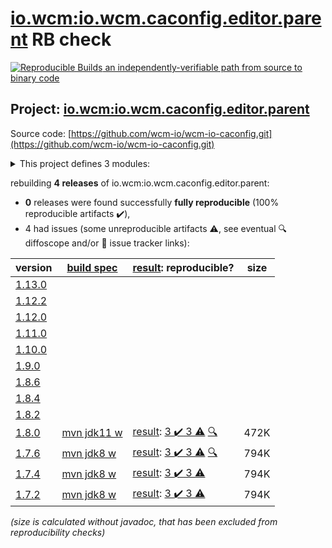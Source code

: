 [io.wcm:io.wcm.caconfig.editor.parent](https://search.maven.org/artifact/io.wcm/io.wcm.caconfig.editor.parent/) RB check
=======

[![Reproducible Builds](https://reproducible-builds.org/images/logos/rb.svg) an independently-verifiable path from source to binary code](https://reproducible-builds.org/)

## Project: [io.wcm:io.wcm.caconfig.editor.parent](https://search.maven.org/artifact/io.wcm/io.wcm.caconfig.editor.parent/)

Source code: [https://github.com/wcm-io/wcm-io-caconfig.git](https://github.com/wcm-io/wcm-io-caconfig.git)

<details><summary>This project defines 3 modules:</summary>

* [io.wcm:io.wcm.caconfig.editor](https://search.maven.org/artifact/io.wcm/io.wcm.caconfig.editor/)
* [io.wcm:io.wcm.caconfig.editor.package](https://search.maven.org/artifact/io.wcm/io.wcm.caconfig.editor.package/)
* [io.wcm:io.wcm.caconfig.editor.parent](https://search.maven.org/artifact/io.wcm/io.wcm.caconfig.editor.parent/)
</details>

rebuilding **4 releases** of io.wcm:io.wcm.caconfig.editor.parent:
- **0** releases were found successfully **fully reproducible** (100% reproducible artifacts :heavy_check_mark:),
- 4 had issues (some unreproducible artifacts :warning:, see eventual :mag: diffoscope and/or :memo: issue tracker links):

| version | [build spec](/BUILDSPEC.md) | [result](https://reproducible-builds.org/docs/jvm/): reproducible? | size |
| -- | --------- | ------ | -- |
| [1.13.0](https://search.maven.org/artifact/io.wcm/io.wcm.caconfig.editor.parent/1.13.0/pom) | | | |
| [1.12.2](https://search.maven.org/artifact/io.wcm/io.wcm.caconfig.editor.parent/1.12.2/pom) | | | |
| [1.12.0](https://search.maven.org/artifact/io.wcm/io.wcm.caconfig.editor.parent/1.12.0/pom) | | | |
| [1.11.0](https://search.maven.org/artifact/io.wcm/io.wcm.caconfig.editor.parent/1.11.0/pom) | | | |
| [1.10.0](https://search.maven.org/artifact/io.wcm/io.wcm.caconfig.editor.parent/1.10.0/pom) | | | |
| [1.9.0](https://search.maven.org/artifact/io.wcm/io.wcm.caconfig.editor.parent/1.9.0/pom) | | | |
| [1.8.6](https://search.maven.org/artifact/io.wcm/io.wcm.caconfig.editor.parent/1.8.6/pom) | | | |
| [1.8.4](https://search.maven.org/artifact/io.wcm/io.wcm.caconfig.editor.parent/1.8.4/pom) | | | |
| [1.8.2](https://search.maven.org/artifact/io.wcm/io.wcm.caconfig.editor.parent/1.8.2/pom) | | | |
| [1.8.0](https://search.maven.org/artifact/io.wcm/io.wcm.caconfig.editor.parent/1.8.0/pom) | [mvn jdk11 w](wcm-caconfig-editor-1.8.0.buildspec) | [result](io.wcm.caconfig.editor.parent-1.8.0.buildinfo): [3 :heavy_check_mark:  3 :warning:](io.wcm.caconfig.editor.parent-1.8.0.buildcompare) [:mag:](https://github.com/jvm-repo-rebuild/reproducible-central/blob/master/content/io/wcm/caconfig/io.wcm.caconfig.editor.parent-1.8.0.diffoscope) | 472K |
| [1.7.6](https://search.maven.org/artifact/io.wcm/io.wcm.caconfig.editor.parent/1.7.6/pom) | [mvn jdk8 w](wcm-caconfig-editor-1.7.6.buildspec) | [result](io.wcm.caconfig.editor.parent-1.7.6.buildinfo): [3 :heavy_check_mark:  3 :warning:](io.wcm.caconfig.editor.parent-1.7.6.buildcompare) [:mag:](https://github.com/jvm-repo-rebuild/reproducible-central/blob/master/content/io/wcm/caconfig/io.wcm.caconfig.editor.parent-1.7.6.diffoscope) | 794K |
| [1.7.4](https://search.maven.org/artifact/io.wcm/io.wcm.caconfig.editor.parent/1.7.4/pom) | [mvn jdk8 w](wcm-caconfig-editor-1.7.4.buildspec) | [result](io.wcm.caconfig.editor.parent-1.7.4.buildinfo): [3 :heavy_check_mark:  3 :warning:](io.wcm.caconfig.editor.parent-1.7.4.buildcompare) | 794K |
| [1.7.2](https://search.maven.org/artifact/io.wcm/io.wcm.caconfig.editor.parent/1.7.2/pom) | [mvn jdk8 w](wcm-caconfig-editor-1.7.2.buildspec) | [result](io.wcm.caconfig.editor.parent-1.7.2.buildinfo): [3 :heavy_check_mark:  3 :warning:](io.wcm.caconfig.editor.parent-1.7.2.buildcompare) | 794K |

<i>(size is calculated without javadoc, that has been excluded from reproducibility checks)</i>
